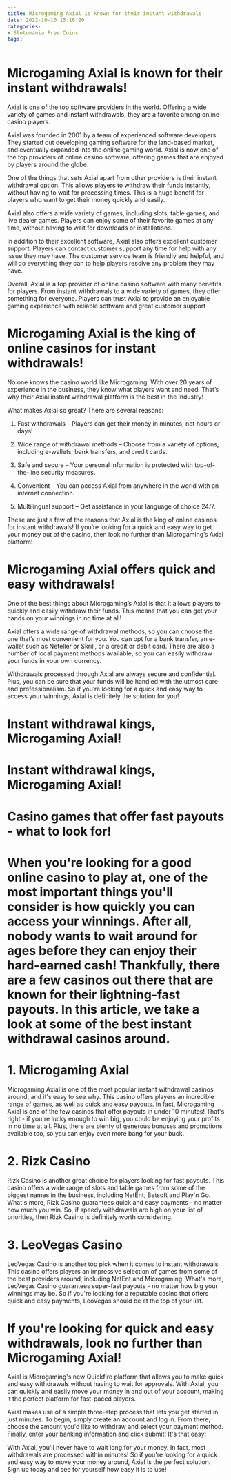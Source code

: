 ```yaml
---
title: Microgaming Axial is known for their instant withdrawals!
date: 2022-10-10 15:16:20
categories:
- Slotomania Free Coins
tags:
---
```



#  Microgaming Axial is known for their instant withdrawals!

Axial is one of the top software providers in the world. Offering a wide variety of games and instant withdrawals, they are a favorite among online casino players.

Axial was founded in 2001 by a team of experienced software developers. They started out developing gaming software for the land-based market, and eventually expanded into the online gaming world. Axial is now one of the top providers of online casino software, offering games that are enjoyed by players around the globe.

One of the things that sets Axial apart from other providers is their instant withdrawal option. This allows players to withdraw their funds instantly, without having to wait for processing times. This is a huge benefit for players who want to get their money quickly and easily.

Axial also offers a wide variety of games, including slots, table games, and live dealer games. Players can enjoy some of their favorite games at any time, without having to wait for downloads or installations.

In addition to their excellent software, Axial also offers excellent customer support. Players can contact customer support any time for help with any issue they may have. The customer service team is friendly and helpful, and will do everything they can to help players resolve any problem they may have.

Overall, Axial is a top provider of online casino software with many benefits for players. From instant withdrawals to a wide variety of games, they offer something for everyone. Players can trust Axial to provide an enjoyable gaming experience with reliable software and great customer support

#  Microgaming Axial is the king of online casinos for instant withdrawals!

No one knows the casino world like Microgaming. With over 20 years of experience in the business, they know what players want and need. That’s why their Axial instant withdrawal platform is the best in the industry!

What makes Axial so great? There are several reasons:

1. Fast withdrawals – Players can get their money in minutes, not hours or days!

2. Wide range of withdrawal methods – Choose from a variety of options, including e-wallets, bank transfers, and credit cards.

3. Safe and secure – Your personal information is protected with top-of-the-line security measures.

4. Convenient – You can access Axial from anywhere in the world with an internet connection.

5. Multilingual support – Get assistance in your language of choice 24/7.

These are just a few of the reasons that Axial is the king of online casinos for instant withdrawals! If you’re looking for a quick and easy way to get your money out of the casino, then look no further than Microgaming’s Axial platform!

#  Microgaming Axial offers quick and easy withdrawals!

One of the best things about Microgaming’s Axial is that it allows players to quickly and easily withdraw their funds. This means that you can get your hands on your winnings in no time at all!

Axial offers a wide range of withdrawal methods, so you can choose the one that’s most convenient for you. You can opt for a bank transfer, an e-wallet such as Neteller or Skrill, or a credit or debit card. There are also a number of local payment methods available, so you can easily withdraw your funds in your own currency.

Withdrawals processed through Axial are always secure and confidential. Plus, you can be sure that your funds will be handled with the utmost care and professionalism. So if you’re looking for a quick and easy way to access your winnings, Axial is definitely the solution for you!

#  Instant withdrawal kings, Microgaming Axial!

# Instant withdrawal kings, Microgaming Axial!

# Casino games that offer fast payouts - what to look for!

# When you're looking for a good online casino to play at, one of the most important things you'll consider is how quickly you can access your winnings. After all, nobody wants to wait around for ages before they can enjoy their hard-earned cash! Thankfully, there are a few casinos out there that are known for their lightning-fast payouts. In this article, we take a look at some of the best instant withdrawal casinos around.

# 1. Microgaming Axial

Microgaming Axial is one of the most popular instant withdrawal casinos around, and it's easy to see why. This casino offers players an incredible range of games, as well as quick and easy payouts. In fact, Microgaming Axial is one of the few casinos that offer payouts in under 10 minutes! That's right - if you're lucky enough to win big, you could be enjoying your profits in no time at all. Plus, there are plenty of generous bonuses and promotions available too, so you can enjoy even more bang for your buck.

# 2. Rizk Casino

Rizk Casino is another great choice for players looking for fast payouts. This casino offers a wide range of slots and table games from some of the biggest names in the business, including NetEnt, Betsoft and Play'n Go. What's more, Rizk Casino guarantees quick and easy payments - no matter how much you win. So, if speedy withdrawals are high on your list of priorities, then Rizk Casino is definitely worth considering.

# 3. LeoVegas Casino

LeoVegas Casino is another top pick when it comes to instant withdrawals. This casino offers players an impressive selection of games from some of the best providers around, including NetEnt and Microgaming. What's more, LeoVegas Casino guarantees super-fast payouts - no matter how big your winnings may be. So if you're looking for a reputable casino that offers quick and easy payments, LeoVegas should be at the top of your list.

#  If you're looking for quick and easy withdrawals, look no further than Microgaming Axial!

Axial is Microgaming's new Quickfire platform that allows you to make quick and easy withdrawals without having to wait for approvals. With Axial, you can quickly and easily move your money in and out of your account, making it the perfect platform for fast-paced players.

Axial makes use of a simple three-step process that lets you get started in just minutes. To begin, simply create an account and log in. From there, choose the amount you'd like to withdraw and select your payment method. Finally, enter your banking information and click submit! It's that easy!

With Axial, you'll never have to wait long for your money. In fact, most withdrawals are processed within minutes! So if you're looking for a quick and easy way to move your money around, Axial is the perfect solution. Sign up today and see for yourself how easy it is to use!
